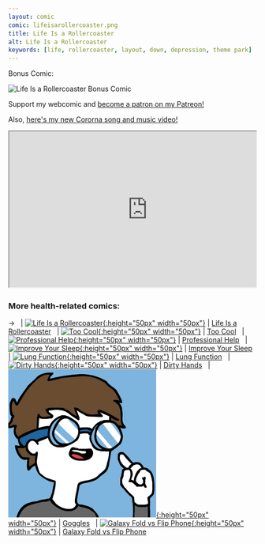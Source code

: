 ```yaml
---
layout: comic
comic: lifeisarollercoaster.png
title: Life Is a Rollercoaster
alt: Life Is a Rollercoaster
keywords: [life, rollercoaster, layout, down, depression, theme park]
---
```


Bonus Comic:

![Life Is a Rollercoaster Bonus Comic](/images/lifeisarollercoaster_bonus.png)


Support my webcomic and [become a patron on my Patreon!](https://www.patreon.com/lolnein)

Also, [here's my new Cororna song and music video!](https://youtu.be/DU6ObLRuz74)

<div class="column is-full">
<iframe class="center" width="560" height="315" src="https://www.youtube.com/embed/DU6ObLRuz74" allowfullscreen="allowfullscreen" seamless="seamless"></iframe>
</div>


### More health-related comics:

&rarr; &nbsp; | [![Life Is a Rollercoaster](/thumbs/lifeisarollercoaster.png){:height="50px" width="50px"}](https://lolnein.com/2018/04/12/lifeisarollercoaster/) | [Life Is a Rollercoaster](https://lolnein.com/2018/04/12/lifeisarollercoaster/)
&nbsp; | [![Too Cool](/thumbs/toocool.png){:height="50px" width="50px"}](https://lolnein.com/2019/06/27/toocool/) | [Too Cool](https://lolnein.com/2019/06/27/toocool/)
&nbsp; | [![Professional Help](/thumbs/professionalhelp.png){:height="50px" width="50px"}](https://lolnein.com/2019/09/03/professionalhelp/) | [Professional Help](https://lolnein.com/2019/09/03/professionalhelp/)
&nbsp; | [![Improve Your Sleep](/thumbs/improveyoursleep.png){:height="50px" width="50px"}](https://lolnein.com/2019/09/26/improveyoursleep/) | [Improve Your Sleep](https://lolnein.com/2019/09/26/improveyoursleep/)
&nbsp; | [![Lung Function](/thumbs/lungfunction.png){:height="50px" width="50px"}](https://lolnein.com/2019/12/17/lungfunction/) | [Lung Function](https://lolnein.com/2019/12/17/lungfunction/)
&nbsp; | [![Dirty Hands](/thumbs/dirtyhands.png){:height="50px" width="50px"}](https://lolnein.com/2020/03/02/dirtyhands/) | [Dirty Hands](https://lolnein.com/2020/03/02/dirtyhands)
&nbsp; | [![Goggles](/thumbs/goggles.png){:height="50px" width="50px"}](https://lolnein.com/2020/04/09/goggles/) | [Goggles](https://lolnein.com/2020/04/09/goggles/)
&nbsp; | [![Galaxy Fold vs Flip Phone](/thumbs/galaxyfoldvsflipphone.png){:height="50px" width="50px"}](https://lolnein.com/2019/04/27/galaxyfoldvsflipphone/) | [Galaxy Fold vs Flip Phone](https://lolnein.com/2019/04/27/galaxyfoldvsflipphone/)
